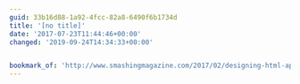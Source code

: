 ```yaml
---
guid: 33b16d88-1a92-4fcc-82a8-6490f6b1734d
title: '[no title]'
date: '2017-07-23T11:44:46+00:00'
changed: '2019-09-24T14:34:33+00:00'


bookmark_of: 'http://www.smashingmagazine.com/2017/02/designing-html-apis/'
---
```




